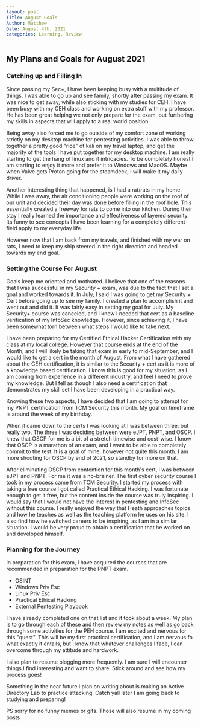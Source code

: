 ```yaml
---
layout: post
Title: August Goals
Author: Matthew
Date: August 4th, 2021
categories: Learning, Review
---
```

## My Plans and Goals for August 2021

### Catching up and Filling In

Since passing my Sec+, I have been keeping busy with a multitude of things.
I was able to go up and see family, shortly after passing my exam. It was nice to get away, while also sticking with my studies for CEH. I have been busy with my CEH class and working on extra stuff with my professor. He has been great helping we not only prepare for the exam, but furthering my skills in aspects that will apply to a real world position.

Being away also forced me to go outside of my comfort zone of working strictly on my desktop machine for pentesting activities.
I was able to throw together a pretty good "rice" of kali on my travel laptop, and get the majority of the tools I have put together for my desktop machine. I am really starting to get the hang of linux and it intricacies. To be completely honest I am starting to enjoy it more and prefer it to Windows and MacOS. Maybe when Valve gets Proton going for the steamdeck, I will make it my daily driver.

Another interesting thing that happened, is I had a rat/rats in my home. While I was away, the air conditioning people were working on the roof of our unit and decided their day was done before filling in the roof hole. This essentially created a freeway for rats to come into our kitchen. During their stay I really learned the importance and effectiveness of layered security. Its funny to see concepts I have been learning for a completely different field apply to my everyday life.

However now that I am back from my travels, and finished with my war on rats, I need to keep my ship steered in the right direction and headed towards my end goal.

### Setting the Course For August

Goals keep me oriented and motivated. I believe that one of the reasons that I was successful in my Security + exam, was due to the fact that I set a goal and worked towards it. In July, I said I was going to get my Security + Cert before going up to see my family. I created a plan to accomplish it and went out and did it. It was fairly easy in setting my goal for July. My Security+ course was canceled, and I know I needed that cert as a baseline verification of my InfoSec knowledge. However, since achieving it, I have been somewhat torn between what steps I would like to take next.

I have been preparing for my Certified Ethical Hacker Certification with my class at my local college. However that course ends at the end of the Month, and I will likely be taking that exam in early to mid-September, and I would like to get a cert in the month of August. From what I have gathered about the CEH certification, it is similar to the Security + cert as it is more of a knowledge based certification. I know this is good for my situation, as I am coming from experience in a different industry, and feel I need to prove my knowledge. But I fell as though I also need a certification that demonstrates my skill set I have been developing in a practical way.

Knowing these two aspects, I have decided that I am going to attempt for my PNPT certification from TCM Security this month. My goal on timeframe is around the week of my birthday.

When it came down to the certs I was looking at I was between three, but really two.
The three I was deciding between were eJPT, PNPT, and OSCP.
I knew that OSCP for me is a bit of a stretch timewise and cost-wise. I know that OSCP is a marathon of an exam, and I want to be able to completely commit to the test. It is a goal of mine, however not quite this month. I am more shooting for OSCP by end of 2021, so standby for more on that.

After eliminating OSCP from contention for this month's cert, I was between eJPT and PNPT.
For me it was a no-brainer.
The first cyber security course I took in my process came from TCM Security.
I started my process with taking a free course I got called Practical Ethical Hacking. I was fortunate enough to get it free, but the content inside the course was truly inspiring. I would say that I would not have the interest in pentesting and InfoSec without this course.
I really enjoyed the way that Heath approaches topics and how he teaches as well as the teaching platform he uses on his site.
I also find how he switched careers to be inspiring, as I am in a similar situation.
I would be very proud to obtain a certification that he worked on and developed himself.

### Planning for the Journey

In preparation for this exam, I have acquired the courses that are recommended in preparation for the PNPT exam.
- OSINT
- Windows Priv Esc
- Linux Priv Esc
- Practical Ethical Hacking
- External Pentesting Playbook

I have already completed one on that list and it took about a week.
My plan is to go through each of these and then review my notes as well as go back through some activities for the PEH course.
I am excited and nervous for this "quest".
This will be my first practical certification, and I am nervous fo what exactly it entails, but I know that whatever challenges I face, I can overcome through my attitude and hardwork.

I also plan to resume blogging more frequently. I am sure I will encounter things I find interesting and want to share. Stick around and see how my process goes!

Something in the near future I plan on writing about is making an Active Directory Lab to practice attacking.
Catch yall later I am going back to studying and preparing!

PS sorry for no funny memes or gifs. Those will also resume in my coming posts
